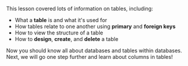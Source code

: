 This lesson covered lots of information on tables, including:

* What a **table** is and what it's used for
* How tables relate to one another using **primary** and **foreign keys**
* How to view the structure of a table
* How to **design**, **create**, and **delete** a table

Now you should know all about databases and tables within databases. Next, we will go one step further and learn about columns in tables! 
